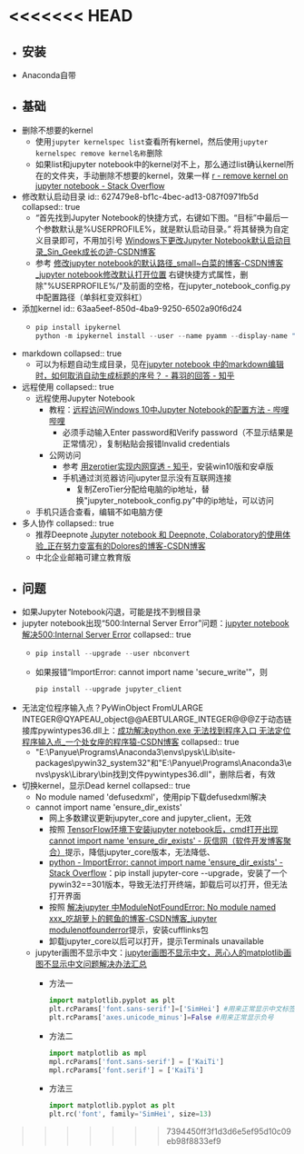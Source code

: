 <<<<<<< HEAD
=======
- ## 安装
- Anaconda自带
- ## 基础
- 删除不想要的kernel
	- 使用`jupyter kernelspec list`查看所有kernel，然后使用`jupyter kernelspec remove kernel名称`删除
	- 如果list和jupyter notebook中的kernel对不上，那么通过list确认kernel所在的文件夹，手动删除不想要的kernel，效果一样 [r - remove kernel on jupyter notebook - Stack Overflow](https://stackoverflow.com/questions/42635310/remove-kernel-on-jupyter-notebook)
- 修改默认启动目录
  id:: 627479e8-bf1c-4bec-ad13-087f0971fb5d
  collapsed:: true
	- “首先找到Jupyter Notebook的快捷方式，右键如下图。“目标”中最后一个参数默认是%USERPROFILE%，就是默认启动目录。” 将其替换为自定义目录即可，不用加引号 [Windows下更改Jupyter Notebook默认启动目录_Sin_Geek成长の迹-CSDN博客](https://blog.csdn.net/sin_geek/article/details/78172132?utm_source=blogxgwz1)
	- 参考 [修改jupyter notebook的默认路径_small~白菜的博客-CSDN博客_jupyter notebook修改默认打开位置](https://blog.csdn.net/woniuyc/article/details/121986086) 右键快捷方式属性，删除"%USERPROFILE%/"及前面的空格，在jupyter_notebook_config.py中配置路径（单斜杠变双斜杠）
- 添加kernel
  id:: 63aa5eef-850d-4ba9-9250-6502a90f6d24
	- ``` python
	  pip install ipykernel
	  python -m ipykernel install --user --name pyamm --display-name "pyamm"
	  ```
- markdown
  collapsed:: true
	- 可以为标题自动生成目录，见在[jupyter notebook 中的markdown编辑时，如何取消自动生成标题的序号？ - 暮羽的回答 - 知乎](https://www.zhihu.com/question/267934067/answer/992371756)
- 远程使用
  collapsed:: true
	- 远程使用Jupyter Notebook
		- 教程：[远程访问Windows 10中Jupyter Notebook的配置方法 - 哔哩哔哩](https://www.bilibili.com/read/cv9010361)
			- 必须手动输入Enter password和Verify password（不显示结果是正常情况），复制粘贴会报错Invalid credentials
		- 公网访问
			- 参考 [用zerotier实现内网穿透 - 知乎](https://zhuanlan.zhihu.com/p/422171986)，安装win10版和安卓版
			- 手机通过浏览器访问jupyter显示没有互联网连接
				- 复制ZeroTier分配给电脑的ip地址，替换"jupyter_notebook_config.py"中的ip地址，可以访问
	- 手机只适合查看，编辑不如电脑方便
- 多人协作
  collapsed:: true
	- 推荐Deepnote [Jupyter notebook 和 Deepnote, Colaboratory的使用体验_正在努力变富有的Dolores的博客-CSDN博客](https://blog.csdn.net/caicau/article/details/118937955)
	- 中北企业邮箱可建立教育版
- ## 问题
- 如果Jupyter Notebook闪退，可能是找不到根目录
- jupyter notebook出现“500:Internal Server Error”问题：[jupyter notebook解决500:Internal Server Error](https://cloud.tencent.com/developer/article/1757774)
  collapsed:: true
	- ``` python
	  pip install --upgrade --user nbconvert
	  ```
	- 如果报错“ImportError: cannot import name 'secure_write'”，则
	  
	  ``` python
	  pip install --upgrade jupyter_client
	  ```
- 无法定位程序输入点？PyWinObject FromULARGE INTEGER@QYAPEAU_object@@AEBTULARGE_INTEGER@@@Z于动态链接库pywintypes36.dll上：[成功解决python.exe 无法找到程序入口 无法定位程序输入点_一个处女座的程序猿-CSDN博客](https://blog.csdn.net/qq_41185868/article/details/103557501)
  collapsed:: true
	- "E:\\Panyue\\Programs\\Anaconda3\\envs\\pysk\\Lib\\site-packages\\pywin32_system32"和\"E:\\Panyue\\Programs\\Anaconda3\\envs\\pysk\\Library\\bin找到文件pywintypes36.dll"，删除后者，有效
- 切换kernel，显示Dead kernel
  collapsed:: true
	- No module named 'defusedxml'，使用pip下载defusedxml解决
	- cannot import name 'ensure_dir_exists'
		- 网上多数建议更新jupyter_core and jupyter_client，无效
		- 按照 [TensorFlow环境下安装jupyter notebook后，cmd打开出现cannot import name 'ensure_dir_exists' - 灰信网（软件开发博客聚合）](https://www.freesion.com/article/189286157/)提示，降低jupyter_core版本，无法降低、
		- [python - ImportError: cannot import name 'ensure_dir_exists' - Stack Overflow](https://stackoverflow.com/questions/48372019/importerror-cannot-import-name-ensure-dir-exists)：pip install jupyter-core --upgrade，安装了一个pywin32==301版本，导致无法打开终端，卸载后可以打开，但无法打开界面
		- 按照 [解决jupyter 中ModuleNotFoundError: No module named xxx_吃胡萝卜的鳄鱼的博客-CSDN博客_jupyter modulenotfounderror](https://blog.csdn.net/qq_37135484/article/details/97242788?utm_medium=distribute.pc_relevant_t0.none-task-blog-2%7Edefault%7ECTRLIST%7Edefault-1.no_search_link&depth_1-utm_source=distribute.pc_relevant_t0.none-task-blog-2%7Edefault%7ECTRLIST%7Edefault-1.no_search_link)提示，安装cufflinks包
		- 卸载jupyter_core以后可以打开，提示Terminals unavailable
	- jupyter画图不显示中文：[jupyter画图不显示中文，恶心人的matplotlib画图不显示中文问题解决办法汇总](https://blog.csdn.net/j18233653274/article/details/89179461)
		- 方法一
		  ``` python
		  import matplotlib.pyplot as plt
		  plt.rcParams['font.sans-serif']=['SimHei'] #用来正常显示中文标签
		  plt.rcParams['axes.unicode_minus']=False #用来正常显示负号
		  ```
		- 方法二
		  
		  ``` python
		  import matplotlib as mpl
		  mpl.rcParams['font.sans-serif'] = ['KaiTi']
		  mpl.rcParams['font.serif'] = ['KaiTi']
		  ```
		- 方法三
		  
		  ``` python
		  import matplotlib.pyplot as plt
		  plt.rc('font', family='SimHei', size=13)
		  ```
>>>>>>> 7394450ff3f1d3d6e5ef95d10c09eb98f8833ef9
